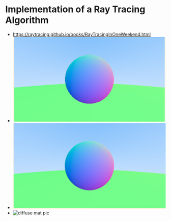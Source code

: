 # Implementation of a Ray Tracing Algorithm
- https://raytracing.github.io/books/RayTracingInOneWeekend.html 
- ![Gradient sphere on top of a green sphere](https://raw.githubusercontent.com/Farooq-azam-khan/ray-tracing/main/data/sphere%20with%20grad.png)
- ![antilias pic](https://github.com/Farooq-azam-khan/ray-tracing/blob/main/data/antialias.png)
- ![diffuse mat pic](https://github.com/Farooq-azam-khan/ray-tracing/blob/main/data/mat.ppm)
